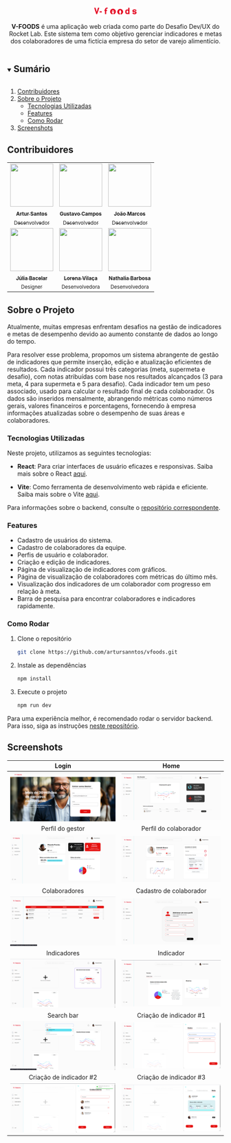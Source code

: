<p align="center">
  <a href="https://github.com/artursanntos/vfoods/">
    <img src="src/componets/SideBar/assets/logo.png" alt="Logo" width="20%" height="20%">
  </a>
</p>

<p align="center">
  <b>V-FOODS</b> é uma aplicação web criada como parte do Desafio Dev/UX do Rocket Lab. Este sistema tem como objetivo gerenciar indicadores e metas dos colaboradores de uma fictícia empresa do setor de varejo alimentício.
</p>

<details open="open">
  <summary><h2 style="display: inline-block">Sumário</h2></summary>
  <ol>
    <li><a href="#contribuidores">Contribuidores</a></li>
    <li>
      <a href="#sobre-o-projeto">Sobre o Projeto</a>
      <ul>
        <li><a href="#tecnologias-utilizadas">Tecnologias Utilizadas</a></li>
        <li><a href="#features">Features</a></li>
        <li><a href="#como-rodar">Como Rodar</a></li>
      </ul>
    </li>
    <li><a href="#screenshots">Screenshots</a></li>
  </ol>
</details>


## Contribuidores

<table width="100%" align="center">
  <tr>
    <td align="center">
      <a href="https://github.com/artursanntos">
        <img src="https://avatars.githubusercontent.com/u/69633443?v=4" width="100px;" height="100px;" alt=""/>
        <br /><sub><b>Artur Santos</b><br/>Desenvolvedor</sub>
      </a>
    </td>
    <td align="center">
      <a href="https://github.com/gugaccampos">
        <img src="https://avatars.githubusercontent.com/u/86311056?v=4" width="100px;" height="100px;" alt=""/>
        <br /><sub><b>Gustavo Campos</b><br/>Desenvolvedor</sub>
      </a>
    </td>
    <td align="center">
      <a href="https://github.com/jmlv-git">
        <img src="https://avatars.githubusercontent.com/u/55150938?v=4" width="100px;" height="100px;" alt=""/>
        <br /><sub><b>João Marcos</b><br/>Desenvolvedor</sub>
      </a>
    </td>
  </tr>
  <tr>
    <td align="center">
      <a href="https://www.linkedin.com/in/juliadelimabacelar">
        <img src="https://media.licdn.com/dms/image/C5603AQGlmbJ7EUnU5g/profile-displayphoto-shrink_400_400/0/1660002414071?e=1701907200&v=beta&t=WwaXiWFqlLyPH34VASdHxk-wQP3-4skhjC-F5w6hVbo" width="100px;" height="100px;" alt=""/>
        <br /><sub><b>Júlia Bacelar</b><br/>Designer</sub>
      </a>
    </td>
    <td align="center">
      <a href="https://github.com/LorenaVilaca">
        <img src="https://avatars.githubusercontent.com/u/55454910?v=4" width="100px;" height="100px;" alt=""/>
        <br /><sub><b>Lorena Vilaça</b><br/>Desenvolvedora</sub>
      </a>
    </td>
    <td align="center">
      <a href="https://github.com/nathaliafab">
        <img src="https://avatars.githubusercontent.com/u/74332487?v=4" width="100px;" height="100px;" alt=""/>
        <br /><sub><b>Nathalia Barbosa</b><br/>Desenvolvedora</sub>
      </a>
    </td>
  </tr>
</table>


## Sobre o Projeto

Atualmente, muitas empresas enfrentam desafios na gestão de indicadores e metas de desempenho devido ao aumento constante de dados ao longo do tempo.

Para resolver esse problema, propomos um sistema abrangente de gestão de indicadores que permite inserção, edição e atualização eficientes de resultados. Cada indicador possui três categorias (meta, supermeta e desafio), com notas atribuídas com base nos resultados alcançados (3 para meta, 4 para supermeta e 5 para desafio). Cada indicador tem um peso associado, usado para calcular o resultado final de cada colaborador. Os dados são inseridos mensalmente, abrangendo métricas como números gerais, valores financeiros e porcentagens, fornecendo à empresa informações atualizadas sobre o desempenho de suas áreas e colaboradores.

### Tecnologias Utilizadas

Neste projeto, utilizamos as seguintes tecnologias:

- **React**: Para criar interfaces de usuário eficazes e responsivas. Saiba mais sobre o React [aqui](https://react.dev/).

- **Vite**: Como ferramenta de desenvolvimento web rápida e eficiente. Saiba mais sobre o Vite [aqui](https://vitejs.dev/).

Para informações sobre o backend, consulte o [repositório correspondente](https://github.com/artursanntos/vfoods-backend).

### Features

- Cadastro de usuários do sistema.
- Cadastro de colaboradores da equipe.
- Perfis de usuário e colaborador.
- Criação e edição de indicadores.
- Página de visualização de indicadores com gráficos.
- Página de visualização de colaboradores com métricas do último mês.
- Visualização dos indicadores de um colaborador com progresso em relação à meta.
- Barra de pesquisa para encontrar colaboradores e indicadores rapidamente.

### Como Rodar

1. Clone o repositório
   ```sh
   git clone https://github.com/artursanntos/vfoods.git
   ```

2. Instale as dependências
   ```sh
   npm install
   ```

3. Execute o projeto
   ```sh
   npm run dev
   ```

Para uma experiência melhor, é recomendado rodar o servidor backend. Para isso, siga as instruções [neste repositório](https://github.com/artursanntos/vfoods-backend).

## Screenshots

| Login                    | Home           |
|:----------------------------:|:---------------------------------:|
| ![](/screenshots/login.png)        | ![](/screenshots/home.png)       |
| Perfil do gestor       | Perfil do colaborador            |
| ![](/screenshots/gestor.png)   | ![](/screenshots/colaborador.png)      |
| Colaboradores          | Cadastro de colaborador                   |
| ![](/screenshots/colaboradores.png)   | ![](/screenshots/cadastro-colaborador.png)     |
| Indicadores                   | Indicador                   |
| ![](/screenshots/indicadores.png)     | ![](/screenshots/indicador.png)     |
| Search bar          | Criação de indicador #1                   |
| ![](/screenshots/search-bar.png)   | ![](/screenshots/criacao-indicador-1.png)     |
| Criação de indicador #2          | Criação de indicador #3                   |
| ![](/screenshots/criacao-indicador-2.png)   | ![](/screenshots/criacao-indicador-3.png)     |